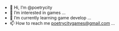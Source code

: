 - 👋 Hi, I’m @poetrycity
- 👀 I’m interested in games ...
- 🌱 I’m currently learning game develop ...
- 📫 How to reach me poetrycitygames@gmail.com ...

<!---
poetrycity/poetrycity is a ✨ special ✨ repository because its `README.md` (this file) appears on your GitHub profile.
You can click the Preview link to take a look at your changes.
--->
